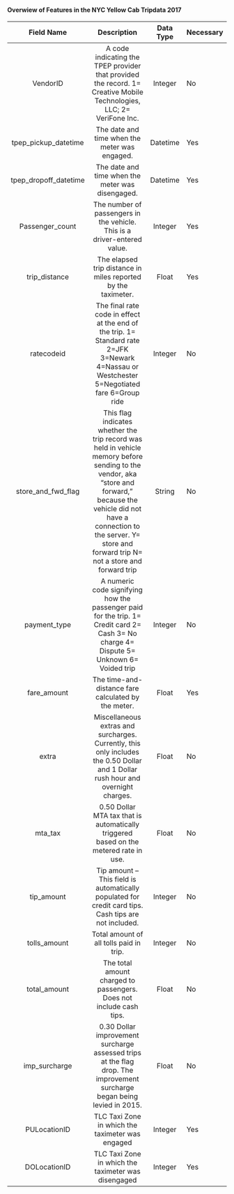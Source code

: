 #### Overwiew of Features in the NYC Yellow Cab Tripdata 2017

|       Field Name      |                                                                                                                      Description                                                                                                                     | Data Type | Necessary |
|:---------------------:|:----------------------------------------------------------------------------------------------------------------------------------------------------------------------------------------------------------------------------------------------------:|:---------:|-----------|
|        VendorID       |                                                                 A code indicating the TPEP provider that provided the record. 1= Creative Mobile Technologies, LLC; 2= VeriFone Inc.                                                                 |  Integer  |     No    |
|  tpep_pickup_datetime |                                                                                                     The date and time when the meter was engaged.                                                                                                    |  Datetime |    Yes    |
| tpep_dropoff_datetime |                                                                                                   The date and time when the meter was disengaged.                                                                                                   |  Datetime |    Yes    |
|    Passenger_count    |                                                                                       The number of passengers in the vehicle. This is a driver-entered value.                                                                                       |  Integer  |    Yes    |
|     trip_distance     |                                                                                             The elapsed trip distance in miles reported by the taximeter.                                                                                            |   Float   |    Yes    |
|       ratecodeid      |                                                     The final rate code in effect at the end of the trip. 1= Standard rate 2=JFK 3=Newark 4=Nassau or Westchester 5=Negotiated fare 6=Group ride                                                     |  Integer  |     No    |
|   store_and_fwd_flag  | This flag indicates whether the trip record was held in vehicle memory before sending to the vendor, aka “store and forward,” because the vehicle did not have a connection to the server. Y= store and forward trip N= not a store and forward trip |   String  |     No    |
|      payment_type     |                                                        A numeric code signifying how the passenger paid for the trip. 1= Credit card 2= Cash 3= No charge 4= Dispute 5= Unknown 6= Voided trip                                                       |  Integer  |     No    |
|      fare_amount      |                                                                                                  The time-and-distance fare calculated by the meter.                                                                                                 |   Float   |    Yes    |
|         extra         |                                                                 Miscellaneous extras and surcharges. Currently, this only includes the 0.50 Dollar and 1 Dollar rush hour and overnight charges.                                                                 |   Float   |     No    |
|        mta_tax        |                                                                                    0.50 Dollar MTA tax that is automatically triggered based on the metered rate in use.                                                                                   |   Float   |     No    |
|       tip_amount      |                                                                         Tip amount – This field is automatically populated for credit card tips. Cash tips are not included.                                                                         |  Integer  |     No    |
|      tolls_amount     |                                                                                                        Total amount of all tolls paid in trip.                                                                                                       |  Integer  |     No    |
|      total_amount     |                                                                                          The total amount charged to passengers. Does not include cash tips.                                                                                         |   Float   |     No    |
|     imp_surcharge     |                                                                  0.30 Dollar improvement surcharge assessed trips at the flag drop. The improvement surcharge began being levied in 2015.                                                                  |   Float   |     No    |
|      PULocationID     |                                                                                                   TLC Taxi Zone in which the taximeter was engaged                                                                                                   |  Integer  |    Yes    |
|      DOLocationID     |                                                                                                  TLC Taxi Zone in which the taximeter was disengaged                                                                                                 |  Integer  |    Yes    |